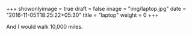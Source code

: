 +++
showonlyimage = true
draft = false
image = "img/laptop.jpg"
date = "2016-11-05T18:25:22+05:30"
title = "laptop"
weight = 0
+++

And I would walk 10,000 miles.

